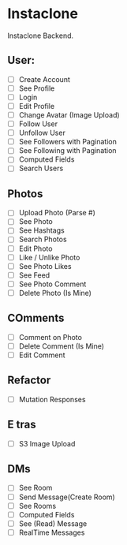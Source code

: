 # Instaclone

Instaclone Backend.

## User:

- [ ] Create Account
- [ ] See Profile
- [ ] Login
- [ ] Edit Profile
- [ ] Change Avatar (Image Upload)
- [ ] Follow User
- [ ] Unfollow User
- [ ] See Followers with Pagination
- [ ] See Following with Pagination
- [ ] Computed Fields
- [ ] Search Users

## Photos

- [ ] Upload Photo (Parse #)
- [ ] See Photo
- [ ] See Hashtags
- [ ] Search Photos
- [ ] Edit Photo
- [ ] Like / Unlike Photo
- [ ] See Photo Likes
- [ ] See Feed
- [ ] See Photo Comment
- [ ] Delete Photo (Is Mine)

## COmments

- [ ] Comment on Photo
- [ ] Delete Comment (Is Mine)
- [ ] Edit Comment

## Refactor

- [ ] Mutation Responses

## E tras

- [ ] S3 Image Upload

## DMs

- [ ] See Room
- [ ] Send Message(Create Room)
- [ ] See Rooms
- [ ] Computed Fields
- [ ] See (Read) Message
- [ ] RealTime Messages